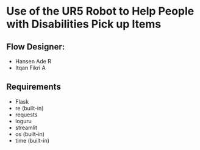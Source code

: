 # Use of the UR5 Robot to Help People with Disabilities Pick up Items

## Flow Designer:
- Hansen Ade R
- Itqan Fikri A

## Requirements
- Flask
- re (built-in)
- requests
- loguru
- streamlit
- os (built-in)
- time (built-in)

